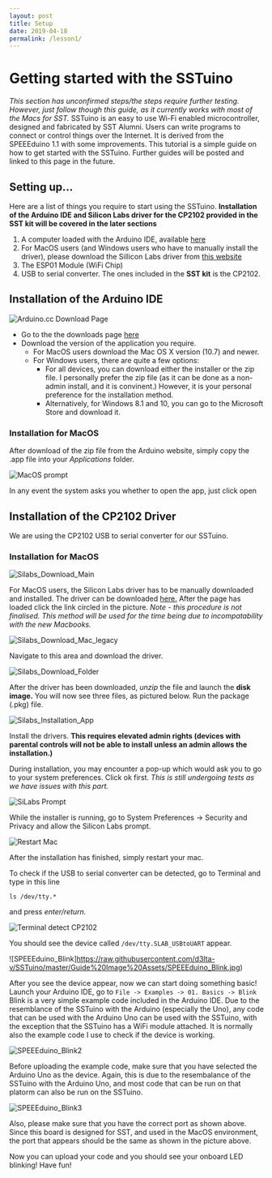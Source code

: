 ```yaml
---
layout: post
title: Setup
date: 2019-04-18
permalink: /lesson1/
---
```

# Getting started with the SSTuino

*This section has unconfirmed steps/the steps require further testing. However, just follow though this guide, as it currently works with most of the Macs for SST.*
SSTuino is an easy to use Wi-Fi enabled microcontroller, designed and fabricated by SST Alumni. Users can write programs to connect or control things over the Internet. It is derived from the SPEEEduino 1.1 with some improvements.
This tutorial is a simple guide on how to get started with the SSTuino. Further guides will be posted and linked to this page in the future.

## Setting up...

Here are a list of things you require to start using the SSTuino. **Installation of the Arduino IDE and Silicon Labs driver for the CP2102 provided in the SST kit will be covered in the later sections**
1. A computer loaded with the Arduino IDE, available [here](http://https://www.arduino.cc/en/Main/Software)
2. For MacOS users (and Windows users who have to manually install the driver), please download the Sillicon Labs driver from [this website](https://www.silabs.com/products/development-tools/software/usb-to-uart-bridge-vcp-drivers)
3. The ESP01 Module (WiFi Chip)
4. USB to serial converter. The ones included in the **SST kit** is the CP2102.

## Installation of the Arduino IDE

![Arduino.cc Download Page](https://raw.githubusercontent.com/d3lta-v/SSTuino/master/Image%20Assets/Guide%20Image%20Assets/Arduino_Download.png)

- Go to the the downloads page [here](http://https://www.arduino.cc/en/Main/Software)
-  Download the version of the application you require.
   - For MacOS users download the Mac OS X version (10.7) and newer.
   - For Windows users, there are quite a few options:
      - For all devices, you can download either the installer or the zip file. I personally prefer the zip file (as it can be done as a non-admin install, and it is convinent.) However, it is your personal preference for the installation method.
      - Alternatively, for Windows 8.1 and 10, you can go to the Microsoft Store and download it.

### Installation for MacOS
After download of the zip file from the Arduino website, simply copy the .app file into your *Applications* folder. 

![MacOS prompt](https://raw.githubusercontent.com/d3lta-v/SSTuino/master/Image%20Assets/Guide%20Image%20Assets/MacOS_Prompt_Arduino.png)

In any event the system asks you whether to open the app, just click open

## Installation of the CP2102 Driver
We are using the CP2102 USB to serial converter for our SSTuino.

### Installation for MacOS

![Silabs_Download_Main](https://raw.githubusercontent.com/d3lta-v/SSTuino/master/Image%20Assets/Guide%20Image%20Assets/Silabs_DownloadPage_Main.png)

For MacOS users, the Silicon Labs driver has to be manually downloaded and installed. The driver can be downloaded [here.](https://www.silabs.com/products/development-tools/software/usb-to-uart-bridge-vcp-drivers)
After the page has loaded click the link circled in the picture. *Note - this procedure is not finalised. This method will be used for the time being due to incompatability with the new Macbooks.*

![Silabs_Download_Mac_legacy](https://raw.githubusercontent.com/d3lta-v/SSTuino/master/Image%20Assets/Guide%20Image%20Assets/Silabs_DownloadPage_Legacy_Mac.png)

Navigate to this area and download the driver.

![Silabs_Download_Folder](https://raw.githubusercontent.com/d3lta-v/SSTuino/master/Image%20Assets/Guide%20Image%20Assets/Silabs_Download_folder.png)

After the driver has been downloaded, *unzip* the file and launch the **disk image.** You will now see three files, as pictured below. Run the package (.pkg) file.

![Silabs_Installation_App](https://raw.githubusercontent.com/d3lta-v/SSTuino/master/Image%20Assets/Guide%20Image%20Assets/Silabs_Install.png)

Install the drivers.  **This requires elevated admin rights (devices with parental controls will not be able to install unless an admin allows the installation.)**

During installation, you may encounter a pop-up which would ask you to go to your system preferences. Click ok first. *This is still undergoing tests as we have issues with this part.* 

![SiLabs Prompt](https://raw.githubusercontent.com/d3lta-v/SSTuino/master/Image%20Assets/Guide%20Image%20Assets/MacOS_SysPref_Prompt.png)

While the installer is running, go to System Preferences -> Security and Privacy and allow the Silicon Labs prompt. 

![Restart Mac](https://raw.githubusercontent.com/d3lta-v/SSTuino/master/Image%20Assets/Guide%20Image%20Assets/Restart_Mac.png)

After the installation has finished, simply restart your mac.

To check if the USB to serial converter can be detected, go to Terminal and type in this line

`ls /dev/tty.*`

and press *enter/return.*

![Terminal detect CP2102](https://raw.githubusercontent.com/d3lta-v/SSTuino/master/Image%20Assets/Guide%20Image%20Assets/Terminal_Detect_CP2102.png)

You should see the device called `/dev/tty.SLAB_USBtoUART` appear.

![SPEEEduino_Blink]https://raw.githubusercontent.com/d3lta-v/SSTuino/master/Guide%20Image%20Assets/SPEEEduino_Blink.jpg)

After you see the device appear, now we can start doing something basic! Launch your Arduino IDE, go to
`File -> Examples -> 01. Basics -> Blink`
Blink is a very simple example code included in the Arduino IDE. Due to the resemblance of the SSTuino with the Arduino (especially the Uno), any code that can be used with the Arduino Uno can be used with the SSTuino, with the exception that the SSTuino has a WiFi module attached. It is normally also the example code I use to check if the device is working.

![SPEEEduino_Blink2](https://raw.githubusercontent.com/d3lta-v/SSTuino/master/Image%20Assets/Guide%20Image%20Assets/SPEEEduino_Blink2.jpg)

Before uploading the example code, make sure that you have selected the Arduino Uno as the device. Again, this is due to the resembalance of the SSTuino with the Arduino Uno, and most code that can be run on that platorm can also be run on the SSTuino.

![SPEEEduino_Blink3](https://raw.githubusercontent.com/d3lta-v/SSTuino/master/Image%20Assets/Guide%20Image%20Assets/SPEEEduino_Blink3.jpg)

Also, please make sure that you have the correct port as shown above. Since this board is designed for SST, and used in the MacOS environment, the port that appears should be the same as shown in the picture above.

Now you can upload your code and you should see your onboard LED blinking! Have fun!